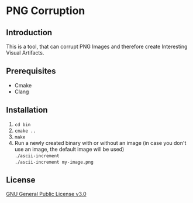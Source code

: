 # PNG Corruption

## Introduction

This is a tool, that can corrupt PNG Images and therefore create Interesting Visual Artifacts.

## Prerequisites

- Cmake
- Clang

## Installation

1. `cd bin`
2. `cmake ..`
3. `make`
4. Run a newly created binary with or without an image (in case you don't use an image, the default image will be used)  
`./ascii-increment`  
`./ascii-increment my-image.png`

## License

[GNU General Public License v3.0](./LICENSE)

